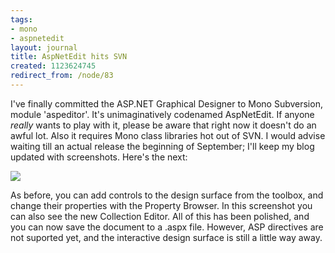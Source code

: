 ```yaml
---
tags:
- mono
- aspnetedit
layout: journal
title: AspNetEdit hits SVN
created: 1123624745
redirect_from: /node/83
---
```

I've finally committed the ASP.NET Graphical Designer to Mono Subversion, module 'aspeditor'. It's unimaginatively codenamed AspNetEdit. If anyone *really* wants to play with it, please be aware that right now it doesn't do an awful lot. Also it requires Mono class libraries hot out of SVN. I would advise waiting till an actual release the beginning of September; I'll keep my blog updated with screenshots.<!--break--> Here's the next:

<a href="/files/images/MonoScreenshots/AspNetEdit2.png"><img src="/files/images/MonoScreenshots/AspNetEdit2-t.png"></a>

As before, you can add controls to the design surface from the toolbox, and change their properties with the Property Browser. In this screenshot you can also see the new Collection Editor. All of this has been polished, and you can now save the document to a .aspx file. However, ASP directives are not suported yet, and the interactive design surface is still a little way away.
